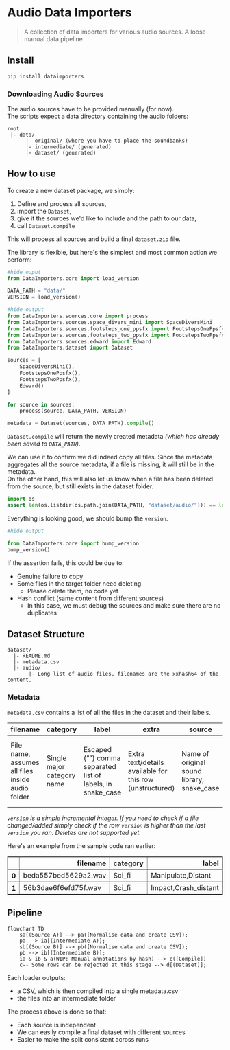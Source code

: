 # Audio Data Importers
> A collection of data importers for various audio sources. A loose manual data pipeline.


## Install

```bash
pip install dataimporters
```

### Downloading Audio Sources

The audio sources have to be provided manually (for now).  
The scripts expect a data directory containing the audio folders:  
```
root
 |- data/
      |- original/ (where you have to place the soundbanks)
      |- intermediate/ (generated)
      |- dataset/ (generated)
```

## How to use

To create a new dataset package, we simply:  
1. Define and process all sources,
1. import the `Dataset`,  
1. give it the sources we'd like to include and the path to our data,  
1. call `Dataset.compile`

This will process all sources and build a final `dataset.zip` file.  

The library is flexible, but here's the simplest and most common action we perform:

```python
#hide_ouput
from DataImporters.core import load_version

DATA_PATH = "data/"
VERSION = load_version()
```

```python
#hide_output
from DataImporters.sources.core import process
from DataImporters.sources.space_divers_mini import SpaceDiversMini
from DataImporters.sources.footsteps_one_ppsfx import FootstepsOnePpsfx
from DataImporters.sources.footsteps_two_ppsfx import FootstepsTwoPpsfx
from DataImporters.sources.edward import Edward
from DataImporters.dataset import Dataset

sources = [
    SpaceDiversMini(),
    FootstepsOnePpsfx(),
    FootstepsTwoPpsfx(),
    Edward()
]

for source in sources:
    process(source, DATA_PATH, VERSION)

metadata = Dataset(sources, DATA_PATH).compile()
```

`Dataset.compile` will return the newly created metadata _(which has already been saved to `DATA_PATH`)_.  

We can use it to confirm we did indeed copy all files. Since the metadata aggregates all the source metadata, if a file is missing, it will still be in the metadata.  
On the other hand, this will also let us know when a file has been deleted from the source, but still exists in the dataset folder.  

```python
import os
assert len(os.listdir(os.path.join(DATA_PATH, "dataset/audio/"))) == len(metadata)
```

Everything is looking good, we should bump the `version`.

```python
#hide_output

from DataImporters.core import bump_version
bump_version()
```

If the assertion fails, this could be due to:  
* Genuine failure to copy  
* Some files in the target folder need deleting  
  * Please delete them, no code yet
* Hash conflict (same content from different sources)  
  * In this case, we must debug the sources and make sure there are no duplicates

## Dataset Structure

```
dataset/
  |- README.md
  |- metadata.csv
  |- audio/
       |- Long list of audio files, filenames are the xxhash64 of the content.
```

### Metadata

`metadata.csv` contains a list of all the files in the dataset and their labels.  

filename | category | label | extra | source | version 
--- | --- | --- | --- | --- | --- 
File name, assumes all files inside audio folder | Single major category name | Escaped (“”) comma separated list of labels, in snake_case | Extra text/details available for this row (unstructured) | Name of original sound library, snake_case | Version of the last change. Limited to last change only  

_`version` is a simple incremental integer. If you need to check if a file changed/added simply check if the row `version` is higher than the last `version` you ran. Deletes are not supported yet._

Here's an example from the sample code ran earlier:




<div>
<style scoped>
    .dataframe tbody tr th:only-of-type {
        vertical-align: middle;
    }

    .dataframe tbody tr th {
        vertical-align: top;
    }

    .dataframe thead th {
        text-align: right;
    }
</style>
<table border="1" class="dataframe">
  <thead>
    <tr style="text-align: right;">
      <th></th>
      <th>filename</th>
      <th>category</th>
      <th>label</th>
      <th>extra</th>
      <th>source</th>
      <th>version</th>
    </tr>
  </thead>
  <tbody>
    <tr>
      <th>0</th>
      <td>beda557bed5629a2.wav</td>
      <td>Sci_fi</td>
      <td>Manipulate,Distant</td>
      <td>NaN</td>
      <td>space_divers_mini</td>
      <td>6</td>
    </tr>
    <tr>
      <th>1</th>
      <td>56b3dae6f6efd75f.wav</td>
      <td>Sci_fi</td>
      <td>Impact,Crash_distant</td>
      <td>NaN</td>
      <td>space_divers_mini</td>
      <td>6</td>
    </tr>
  </tbody>
</table>
</div>



## Pipeline

```mermaid
flowchart TD
    sa[(Source A)] --> pa([Normalise data and create CSV]);
    pa --> ia[(Intermediate A)];
    sb[(Source B)] --> pb([Normalise data and create CSV]);
    pb --> ib[(Intermediate B)];
    ia & ib & a(WIP: Manual annotations by hash) --> c([Compile])
    c-- Some rows can be rejected at this stage --> d[(Dataset)];
```

Each loader outputs:  
* a CSV, which is then compiled into a single metadata.csv  
* the files into an intermediate folder  

The process above is done so that:  
* Each source is independent  
* We can easily compile a final dataset with different sources  
* Easier to make the split consistent across runs  
